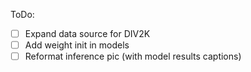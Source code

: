 ToDo:
- [ ] Expand data source for DIV2K
- [ ] Add weight init in models
- [ ] Reformat inference pic (with model results captions)